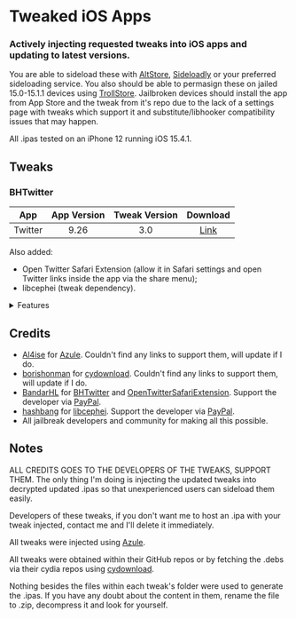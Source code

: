 # Tweaked iOS Apps

### Actively injecting requested tweaks into iOS apps and updating to latest versions.

You are able to sideload these with [AltStore](https://altstore.io/), [Sideloadly](https://sideloadly.io/) or your preferred sideloading service. 
You also should be able to permasign these on jailed 15.0-15.1.1 devices using [TrollStore](https://github.com/opa334/TrollStore).
Jailbroken devices should install the app from App Store and the tweak from it's repo due to the lack of a settings page with tweaks which support it and substitute/libhooker compatibility issues that may happen.  

All .ipas tested on an iPhone 12 running iOS 15.4.1.


## Tweaks
### BHTwitter

| App | App Version | Tweak Version | Download |
| :---: | :---: | :---: | :---: |
| Twitter | 9.26| 3.0 | [Link](https://github.com/lucasnasc04/Tweaked-iOS-Apps/releases/download/BHTwitter3.0-Twitter9.26/Twitter9.26_BHTwitter3.0.ipa) |

Also added: 
- Open Twitter Safari Extension (allow it in Safari settings and open Twitter links inside the app via the share menu);
- libcephei (tweak dependency).


<details>
  <summary>Features</summary>

- Download Videos (even if account private).

- Custom Tab Bar

- Video zoom feature.

- No history feature.

- Hide topics tweet feature.

- Disable video layer caption.

- Padlock.

- Font changer.

- Enable the new UI of DM search.

- Auto load photos in highest quality feature.

- Undo tweet feature.

- Theme (like Twitter Bule).

- Twitter Circle feature.

- Copying profile information feature.

- Save tweet as an image.

- Hide spaces bar.

- Disable RTL.

- Always open in Safari.

- Translate bio.

- Reader mode feature.

- Disable new tweet style (A.K.A edge to edge tweet)

- Enable voice tweet and voice message in DM.

- Hide promoted tweet from the timeline.

- Confirm alert when hit the tweet button.

- Confirm alert when hit like button.

- Confirm alert when hit follow button.

- FLEX for debugging.

</details>


## Credits
- [Al4ise](https://github.com/Al4ise) for [Azule](https://github.com/Al4ise/Azule). Couldn't find any links to support them, will update if I do.
- [borishonman](https://github.com/borishonman) for [cydownload](https://github.com/borishonman/cydownload). Couldn't find any links to support them, will update if I do.
- [BandarHL](https://github.com/BandarHL) for [BHTwitter](https://github.com/BandarHL/BHTwitter) and [OpenTwitterSafariExtension](https://github.com/BandarHL/OpenTwitterSafariExtension). Support the developer via [PayPal](https://www.paypal.com/paypalme/BandarHL).
- [hashbang](https://github.com/hbang) for [libcephei](https://github.com/hbang/libcephei). Support the developer via [PayPal](https://hashbang.productions/donate/).
- All jailbreak developers and community for making all this possible.


## Notes
ALL CREDITS GOES TO THE DEVELOPERS OF THE TWEAKS, SUPPORT THEM. The only thing I'm doing is injecting the updated tweaks into decrypted updated .ipas so that unexperienced users can sideload them easily.

Developers of these tweaks, if you don't want me to host an .ipa with your tweak injected, contact me and I'll delete it immediately.

All tweaks were injected using [Azule](https://github.com/Al4ise/Azule).

All tweaks were obtained within their GitHub repos or by fetching the .debs via their cydia repos using [cydownload](https://github.com/borishonman/cydownload).

Nothing besides the files within each tweak's folder were used to generate the .ipas. If you have any doubt about the content in them, rename the file to .zip, decompress it and look for yourself.
